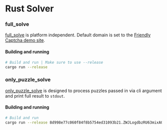# Rust Solver

### full_solve

[full_solve](./full_solve/) is platform independent. Default domain is set to the [Friendly Captcha demo site](https://friendlycaptcha.com/demo).

#### Building and running

```bash
# Build and run | Make sure to use --release
cargo run --release
```

### only_puzzle_solve

[only_puzzle_solve](./only_puzzle_solve/) is designed to process puzzles passed in via cli argument and print full result to `stdout`. 

#### Building and running

```bash
# Build and run
cargo run --release 8d998e77c060f84f8b5754ed31093b21.ZWJLogdbzRU63mixAQwtkgAAAAAAAAAA0Op1J4JNfek=
```